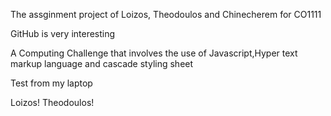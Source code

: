 The assginment project of Loizos, Theodoulos and Chinecherem for CO1111

GitHub is very interesting

A Computing Challenge that involves the use of Javascript,Hyper text markup language and cascade styling sheet

Test from my laptop

Loizos! Theodoulos!
